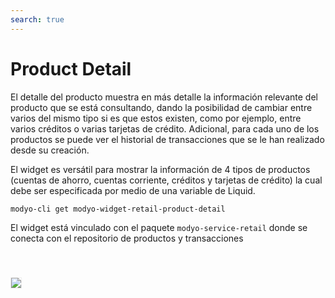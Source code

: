 ```yaml
---
search: true
---
```


# Product Detail

El detalle del producto muestra en más detalle la información relevante del producto que se está consultando, dando la posibilidad de cambiar entre varios del mismo tipo si es que estos existen, como por ejemplo, entre varios créditos o varias tarjetas de crédito. 
Adicional, para cada uno de los productos se puede ver el historial de transacciones que se le han realizado desde su creación.


El widget es versátil para mostrar la información de 4 tipos de productos (cuentas de ahorro, cuentas corriente, créditos y tarjetas de crédito) la cual debe ser especificada por medio de una variable de Liquid.

```bash
modyo-cli get modyo-widget-retail-product-detail
```

El widget está vinculado con el paquete `modyo-service-retail` donde se conecta con el repositorio de productos y transacciones

<img src="/assets/img/dynamic/experiences/retail/product-detail.jpg" style="border: 1px solid #EEE; margin-top: 40px">

<!--
### Componentes del Design System

- MApp
- MButton
- MIcon
- MSkeleton
- MListItem
- MModal
- MCurrency
- MCalendar
- MDropdown


### Variables de liquid

- api-path
- use-authentication
- product-filter-by-type
- transfers-path
- pay-debt-path
- payments-path
- loan-application-path
-->